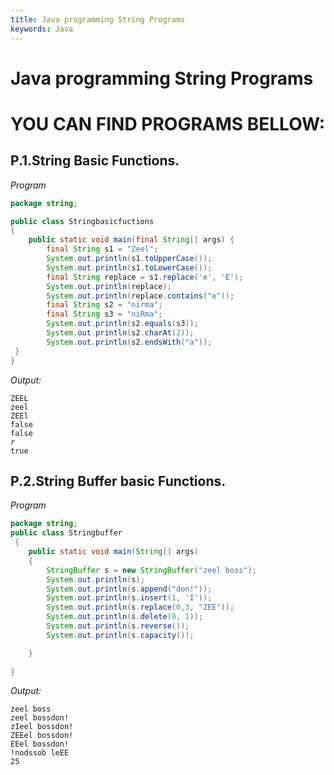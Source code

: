 ```yaml
---
title: Java programming String Programs
keywords: Java
---
```


# Java programming String Programs

# YOU CAN FIND PROGRAMS BELLOW:

## P.1.String Basic Functions.

*Program*

```java
package string;

public class Stringbasicfuctions
{
    public static void main(final String[] args) {
        final String s1 = "Zeel";
        System.out.println(s1.toUpperCase());
        System.out.println(s1.toLowerCase());
        final String replace = s1.replace('e', 'E');
        System.out.println(replace);
        System.out.println(replace.contains("e"));
        final String s2 = "nirma";
        final String s3 = "niRma";
        System.out.println(s2.equals(s3));
        System.out.println(s2.charAt(2));
        System.out.println(s2.endsWith("a"));
 }
}
```

*Output:*

```terminal
ZEEL
zeel
ZEEl
false
false
r
true
```

## P.2.String Buffer basic Functions.

*Program*

```java
package string;
public class Stringbuffer
 {
    public static void main(String[] args)
    {
        StringBuffer s = new StringBuffer("zeel boss");
        System.out.println(s);
        System.out.println(s.append("don!"));
        System.out.println(s.insert(1, 'I'));
        System.out.println(s.replace(0,3, "ZEE"));
        System.out.println(s.delete(0, 1));
        System.out.println(s.reverse());
        System.out.println(s.capacity());

    }
   
}
```

*Output:*

```terminal
zeel boss
zeel bossdon!
zIeel bossdon!
ZEEel bossdon!
EEel bossdon!
!nodssob leEE
25
```